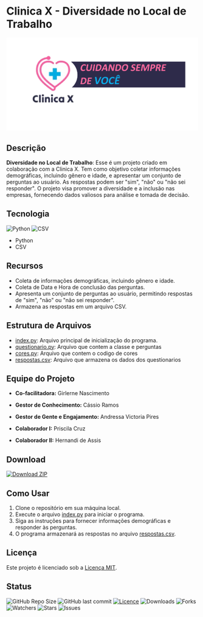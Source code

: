 # Clinica X - Diversidade no Local de Trabalho

![Logo da Clinica X](imagens/display.jpeg)

## Descrição

**Diversidade no Local de Trabalho**: Esse é um projeto criado em colaboração com a Clinica X. Tem como objetivo coletar informações demográficas, incluindo gênero e idade, e apresentar um conjunto de perguntas ao usuário. As respostas podem ser "sim", "não" ou "não sei responder". O projeto visa promover a diversidade e a inclusão nas empresas, fornecendo dados valiosos para análise e tomada de decisão.

## Tecnologia

![Python](https://img.shields.io/badge/Python-yellow?style=for-the-badge&logo=python)
![CSV](https://img.shields.io/badge/CSV-green?style=for-the-badge)

- Python
- CSV

          
## Recursos

- Coleta de informações demográficas, incluindo gênero e idade.
- Coleta de Data e Hora de conclusão das perguntas.
- Apresenta um conjunto de perguntas ao usuário, permitindo respostas de "sim", "não" ou "não sei responder".
- Armazena as respostas em um arquivo CSV.

## Estrutura de Arquivos

- [index.py](index.py): Arquivo principal de inicialização do programa.
- [questionario.py](questionario.py): Arquivo que contem a classe e perguntas
- [cores.py](cores.py): Arquivo que contem o codigo de cores
- [respostas.csv](respostas.csv): Arquivo que armazena os dados dos questionarios

## Equipe do Projeto

- **Co-facilitadora:** Girlerne Nascimento

- **Gestor de Conhecimento:** Cássio Ramos

- **Gestor de Gente e Engajamento:** Andressa Victoria Pires

- **Colaborador I:**  Priscila Cruz

- **Colaborador II:** Hernandi de Assis

## Download

[![Download ZIP](https://img.shields.io/badge/Download_0.8-ZIP-green?style=for-the-badge&logo=github)](https://github.com/NewKanvas/Projeto-2/archive/main.zip)

## Como Usar

1. Clone o repositório em sua máquina local.
2. Execute o arquivo [index.py](index.py) para iniciar o programa.
3. Siga as instruções para fornecer informações demográficas e responder às perguntas.
4. O programa armazenará as respostas no arquivo [respostas.csv](respostas.csv).

## Licença

Este projeto é licenciado sob a [Licença MIT](LICENSE).

## Status

<p align="left">

![GitHub Repo Size](https://img.shields.io/github/repo-size/NewKanvas/Projeto-2?style=for-the-badge&logo=github)
![GitHub last commit](https://img.shields.io/github/last-commit/NewKanvas/Projeto-2?style=for-the-badge&logo=git)
[![Licence](https://img.shields.io/github/license/NewKanvas/Projeto-2?style=for-the-badge)](./LICENSE)
![Downloads](https://img.shields.io/github/downloads/NewKanvas/Projeto-2/total?style=for-the-badge)
![Forks](https://img.shields.io/github/forks/NewKanvas/Projeto-2?style=for-the-badge)
![Watchers](https://img.shields.io/github/watchers/NewKanvas/Projeto-2?style=for-the-badge)
![Stars](https://img.shields.io/github/stars/NewKanvas/Projeto-2?style=for-the-badge)
![Issues](https://img.shields.io/github/issues/NewKanvas/Projeto-2?style=for-the-badge)

</p>



